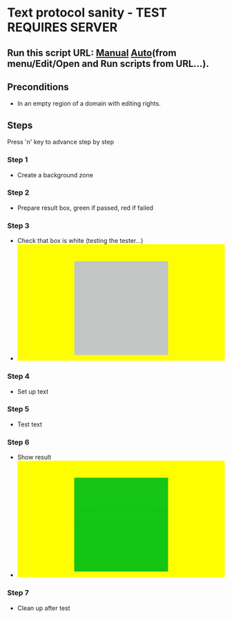 # Text protocol sanity - TEST REQUIRES SERVER
## Run this script URL: [Manual](./test.js?raw=true)   [Auto](./testAuto.js?raw=true)(from menu/Edit/Open and Run scripts from URL...).

## Preconditions
- In an empty region of a domain with editing rights.

## Steps
Press 'n' key to advance step by step

### Step 1
- Create a background zone
### Step 2
- Prepare result box, green if passed, red if failed
### Step 3
- Check that box is white (testing the tester...)
- ![](./ExpectedImage_00000.png)
### Step 4
- Set up text
### Step 5
- Test text
### Step 6
- Show result
- ![](./ExpectedImage_00001.png)
### Step 7
- Clean up after test
